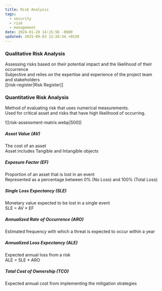 ```yaml
---
title: Risk Analysis
tags:
  - security
  - risk
  - management
date: 2024-01-28 14:15:56 -0600
updated: 2025-09-03 12:28:54 +0530
---
```


### Qualitative Risk Analysis
Assessing risks based on their potential impact and the likelihood of their occurrence  
Subjective and relies on the expertise and experience of the project team and stakeholders  
[[risk-register|Risk Register]]

### Quantitative Risk Analysis
Method of evaluating risk that uses numerical measurements.  
Used for critical asset and risks that have high likelihood of occurring.

![[risk-assessment-matrix.webp|500]]

##### Asset Value (AV)
The cost of an asset  
Asset includes Tangible and Intangible objects

##### Exposure Factor (EF)
Proportion of an asset that is lost in an event  
Represented as a percentage between 0% (No Loss) and 100% (Total Loss)

##### Single Loss Expectancy (SLE)
Monetary value expected to be lost in a single event  
SLE = AV \* EF

##### Annualized Rate of Occurrence (ARO)
Estimated frequency with which a threat is expected to occur within a year

##### Annualized Loss Expectancy (ALE)
Expected annual loss from a risk  
ALE = SLE \* ARO

##### Total Cost of Ownership (TCO)
Expected annual cost from implementing the mitigation strategies
